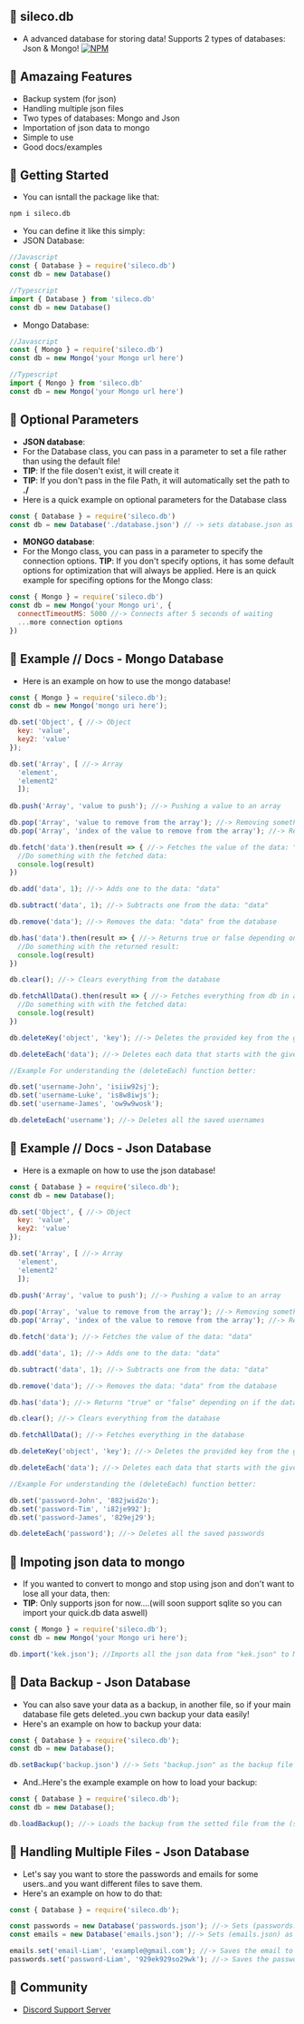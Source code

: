 ## 🔮 sileco.db
- A advanced database for storing data! Supports 2 types of databases: Json & Mongo!
[![NPM](https://nodei.co/npm/sileco.db.png)](https://nodei.co/npm/sileco.db/)
## 🔮 Amazaing Features
- Backup system (for json)
- Handling multiple json files
- Two types of databases: Mongo and Json
- Importation of json data to mongo
- Simple to use
- Good docs/examples
## 🔮 Getting Started
- You can isntall the package like that:
```bash
npm i sileco.db
```
- You can define it like this simply:
- JSON Database:
```javascript
//Javascript
const { Database } = require('sileco.db')
const db = new Database()
```
```typescript
//Typescript
import { Database } from 'sileco.db'
const db = new Database()
```
- Mongo Database:
```javascript
//Javascript
const { Mongo } = require('sileco.db')
const db = new Mongo('your Mongo url here')
```
```typescript
//Typescript
import { Mongo } from 'sileco.db'
const db = new Mongo('your Mongo url here')
```
## 🔮 Optional Parameters
- **JSON database**:
- For the Database class, you can pass in a parameter to set a file rather than using the default file! 
- **TIP**: If the file dosen't exist, it will create it
- **TIP**: If you don't pass in the file Path, it will automatically set the path to **./**
- Here is a quick example on optional parameters for the Database class
```javascript
const { Database } = require('sileco.db')
const db = new Database('./database.json') // -> sets database.json as the database file
```
- **MONGO database**:
- For the Mongo class, you can pass in a parameter to specify the connection options.
**TIP**: If you don't specify options, it has some default options for optimization that will always be applied.
Here is an quick example for specifing options for the Mongo class:
```javascript
const { Mongo } = require('sileco.db')
const db = new Mongo('your Mongo uri', {
  connectTimeoutMS: 5000 //-> Connects after 5 seconds of waiting
  ...more connection options
})
```
## 🔮 Example // Docs - Mongo Database
- Here is an example on how to use the mongo database!
```javascript
const { Mongo } = require('sileco.db');
const db = new Mongo('mongo uri here');

db.set('Object', { //-> Object
  key: 'value',
  key2: 'value'
});

db.set('Array', [ //-> Array
  'element', 
  'element2'
  ]);
  
db.push('Array', 'value to push'); //-> Pushing a value to an array

db.pop('Array', 'value to remove from the array'); //-> Removing something from an array (using value)
db.pop('Array', 'index of the value to remove from the array'); //-> Removing something from an array (using index)

db.fetch('data').then(result => { //-> Fetches the value of the data: "data"
  //Do something with the fetched data:
  console.log(result)
})

db.add('data', 1); //-> Adds one to the data: "data"

db.subtract('data', 1); //-> Subtracts one from the data: "data"

db.remove('data'); //-> Removes the data: "data" from the database

db.has('data').then(result => { //-> Returns true or false depending on if the db has the provided data or not.
  //Do something with the returned result:
  console.log(result)
})

db.clear(); //-> Clears everything from the database

db.fetchAllData().then(result => { //-> Fetches everything from db in an array with object elements for each document.
  //Do something with with the fetched data:
  console.log(result)
})

db.deleteKey('object', 'key'); //-> Deletes the provided key from the given object

db.deleteEach('data'); //-> Deletes each data that starts with the given parameter

//Example For understanding the (deleteEach) function better:

db.set('username-John', 'isiiw92sj');
db.set('username-Luke', 'is8w8iwjs');
db.set('username-James', 'ow9w9wosk');

db.deleteEach('username'); //-> Deletes all the saved usernames
```
## 🔮 Example // Docs - Json Database
- Here is a exmaple on how to use the json database!
```javascript
const { Database } = require('sileco.db');
const db = new Database();

db.set('Object', { //-> Object
  key: 'value',
  key2: 'value'
});

db.set('Array', [ //-> Array
  'element', 
  'element2'
  ]);
  
db.push('Array', 'value to push'); //-> Pushing a value to an array

db.pop('Array', 'value to remove from the array'); //-> Removing something from an array (using value)
db.pop('Array', 'index of the value to remove from the array'); //-> Removing something from an array (using index)

db.fetch('data'); //-> Fetches the value of the data: "data"

db.add('data', 1); //-> Adds one to the data: "data"

db.subtract('data', 1); //-> Subtracts one from the data: "data"

db.remove('data'); //-> Removes the data: "data" from the database

db.has('data'); //-> Returns "true" or "false" depending on if the database has the provided data or not.

db.clear(); //-> Clears everything from the database

db.fetchAllData(); //-> Fetches everything in the database

db.deleteKey('object', 'key'); //-> Deletes the provided key from the given object

db.deleteEach('data'); //-> Deletes each data that starts with the given parameter

//Example For understanding the (deleteEach) function better:

db.set('password-John', '882jwid2o');
db.set('password-Tim', 'i82je992');
db.set('password-James', '829ej29');

db.deleteEach('password'); //-> Deletes all the saved passwords
```
## 🔮 Impoting json data to mongo
- If you wanted to convert to mongo and stop using json and don't want to lose all your data, then:
- **TIP**: Only supports json for now....(will soon support sqlite so you can import your quick.db data aswell)
```javascript
const { Mongo } = require('sileco.db');
const db = new Mongo('your Mongo uri here');

db.import('kek.json'); //Imports all the json data from "kek.json" to MongoDb.
```
## 🔮 Data Backup - Json Database
- You can also save your data as a backup, in another file, so if your main database file gets deleted..you cwn backup your data easily!
- Here's an example on how to backup your data:
```javascript
const { Database } = require('sileco.db');
const db = new Database();

db.setBackup('backup.json') //-> Sets "backup.json" as the backup file (As the file path wasn't mentioned, it will be "./backup.json")
```
- And..Here's the example example on how to load your backup:
```javascript
const { Database } = require('sileco.db');
const db = new Database();

db.loadBackup(); //-> Loads the backup from the setted file from the (setBackup) function 
```
## 🔮 Handling Multiple Files - Json Database
- Let's say you want to store the passwords and emails for some users..and you want different files to save them.
- Here's an example on how to do that:
```javascript
const { Database } = require('sileco.db');

const passwords = new Database('passwords.json'); //-> Sets (passwords.json) as the file for saving passwords
const emails = new Database('emails.json'); //-> Sets (emails.json) as the file for saving emails

emails.set('email-Liam', 'example@gmail.com'); //-> Saves the email to the (emails.json) file
passwords.set('password-Liam', '929ek929so29wk'); //-> Saves the password to the (password.json)
```
## 🔮 Community
- [Discord Support Server](https://m.youtube.com/watch?v=dQw4w9WgXcQ)
